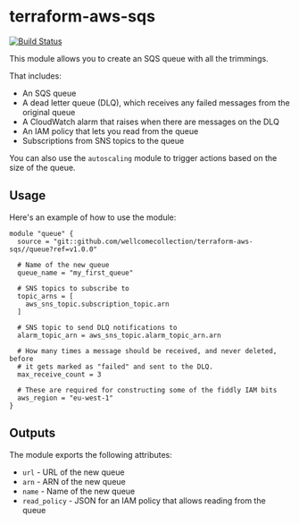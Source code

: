 # terraform-aws-sqs

[![Build Status](https://travis-ci.org/wellcomecollection/terraform-aws-sqs.svg?branch=master)](https://travis-ci.org/wellcomecollection/terraform-aws-sqs)

This module allows you to create an SQS queue with all the trimmings.

That includes:

*   An SQS queue
*   A dead letter queue (DLQ), which receives any failed messages from the original queue
*   A CloudWatch alarm that raises when there are messages on the DLQ
*   An IAM policy that lets you read from the queue
*   Subscriptions from SNS topics to the queue

You can also use the `autoscaling` module to trigger actions based on the size of the queue.


## Usage

Here's an example of how to use the module:

```hcl
module "queue" {
  source = "git::github.com/wellcomecollection/terraform-aws-sqs//queue?ref=v1.0.0"

  # Name of the new queue
  queue_name = "my_first_queue"

  # SNS topics to subscribe to
  topic_arns = [
    aws_sns_topic.subscription_topic.arn
  ]

  # SNS topic to send DLQ notifications to
  alarm_topic_arn = aws_sns_topic.alarm_topic_arn.arn

  # How many times a message should be received, and never deleted, before
  # it gets marked as "failed" and sent to the DLQ.
  max_receive_count = 3

  # These are required for constructing some of the fiddly IAM bits
  aws_region = "eu-west-1"
}
```


## Outputs

The module exports the following attributes:

*   `url` - URL of the new queue
*   `arn` - ARN of the new queue
*   `name` - Name of the new queue
*   `read_policy` - JSON for an IAM policy that allows reading from the queue
